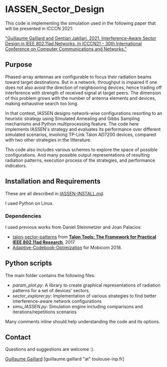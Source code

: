 # IASSEN_Sector_Design
This code is implementing the simulation used in the following paper that will be presented in ICCCN 2021:

["Guillaume Gaillard and Gentian Jakllari. 2021. Interference-Aware Sector Design in IEEE 802.11ad Networks. In ICCCN21 - 30th International Conference on Computer Communications and Networks."](available_soon)


## Purpose
Phased-array antennas are configurable to focus their radiation beams toward target destinations.
But in a network, throughput is impaired if one does not also avoid the direction of neighbooring devices, hence trading off interference with strength of received signal at target peers.
The dimension of this problem grows with the number of antenna elements and devices, making exhaustive search too long.

In that context, IASSEN designs network-wise configurations resorting to an heuristic strategy using Simulated Annealing and Gibbs Sampling mechanisms and Python multiprocessing feature.
The code here implements IASSEN's strategy and evaluates its performance over different simulated scenarios, involving TP-Link Talon AD7200 devices, compared with two other strategies in the litterature.

This code also includes various schemes to explore the space of possible configurations. And many possible output representations of resulting radiation patterns, execution process of the strategies, and performance indicators.


## Installation and Requirements
These are all described in [IASSEN-INSTALL.md](IASSEN-INSTALL.md). 

I used Python on Linux.
### Dependencies
I used previous works from Daniel Steinmetzer and Joan Palacios:
* [talon-sector-patterns](https://github.com/seemoo-lab/talon-sector-patterns) from **[Talon Tools: The Framework for Practical IEEE 802.11ad Research](https://seemoo.de/talon-tools/)**, 2017
* [Adaptive-Codebook-Optimization](https://github.com/Joanguitar/Adaptive-Codebook-Optimization) for Mobicom 2018.

## Python scripts
The main folder contains the following files:
 * *param_plot.py*: A library to create graphical representations of radiation patterns for a set of devices' sectors.
 * *sector_explorer.py*: Implementation of various strategies to find better interference-aware network configurations
 * *simu_IASSEN.py*: Simulation engine including comparisons and iterations/repetitions scenarios

Many comments inline should help understanding the code and its options. 
## Contact
Questions and suggestions are welcome :).

[Guillaume Gaillard](https://hal.inria.fr/search/index/?q=%2A&authIdHal_s=guillaumegaillard) [guillaume.gaillard "at" toulouse-inp.fr]
